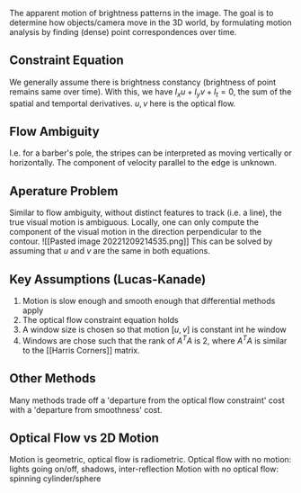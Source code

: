 The apparent motion of brightness patterns in the image. The goal is to determine how objects/camera move in the 3D world, by formulating motion analysis by finding (dense) point correspondences over time. 
## Constraint Equation
We generally assume there is brightness constancy (brightness of point remains same over time). With this, we have $I_xu+I_yv+I_t=0$, the sum of the spatial and temportal derivatives. $u,v$ here is the optical flow. 
## Flow Ambiguity
I.e. for a barber's pole, the stripes can be interpreted as moving vertically or horizontally. The component of velocity parallel to the edge is unknown. 
## Aperature Problem
Similar to flow ambiguity, without distinct features to track (i.e. a line), the true visual motion is ambiguous. Locally, one can only compute the component of the visual motion in the direction perpendicular to the contour. 
![[Pasted image 20221209214535.png]]
This can be solved by assuming that $u$ and $v$ are the same in both equations. 
## Key Assumptions (Lucas-Kanade)
1. Motion is slow enough and smooth enough that differential methods apply
2. The optical flow constraint equation holds
3. A window size is chosen so that motion $[u,v]$ is constant int he window
4. Windows are chose such that the rank of $A^TA$ is 2, where $A^TA$ is similar to the [[Harris Corners]] matrix. 

## Other Methods
Many methods trade off a 'departure from the optical flow constraint' cost with a 'departure from smoothness' cost. 
## Optical Flow vs 2D Motion
Motion is geometric, optical flow is radiometric. 
Optical flow with no motion: lights going on/off, shadows, inter-reflection
Motion with no optical flow: spinning cylinder/sphere
